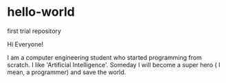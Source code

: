 # hello-world
first trial repository

Hi Everyone!

I am a computer engineering student who started programming from scratch. I like 'Artificial Intelligence'. Someday I will become a super hero ( I mean, a programmer) and save the world.
